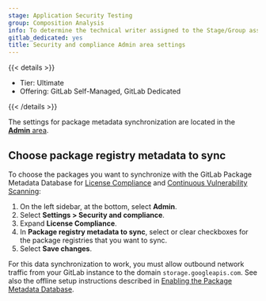 ```yaml
---
stage: Application Security Testing
group: Composition Analysis
info: To determine the technical writer assigned to the Stage/Group associated with this page, see https://handbook.gitlab.com/handbook/product/ux/technical-writing/#assignments
gitlab_dedicated: yes
title: Security and compliance Admin area settings
---
```


{{< details >}}

- Tier: Ultimate
- Offering: GitLab Self-Managed, GitLab Dedicated

{{< /details >}}

The settings for package metadata synchronization are located in the [**Admin** area](_index.md).

## Choose package registry metadata to sync

To choose the packages you want to synchronize with the GitLab Package Metadata Database for [License Compliance](../../user/compliance/license_scanning_of_cyclonedx_files/_index.md) and [Continuous Vulnerability Scanning](../../user/application_security/continuous_vulnerability_scanning/_index.md):

1. On the left sidebar, at the bottom, select **Admin**.
1. Select **Settings > Security and compliance**.
1. Expand **License Compliance**.
1. In **Package registry metadata to sync**, select or clear checkboxes for the
   package registries that you want to sync.
1. Select **Save changes**.

For this data synchronization to work, you must allow outbound network traffic from your GitLab instance to the domain `storage.googleapis.com`. See also the offline setup instructions described in [Enabling the Package Metadata Database](../../topics/offline/quick_start_guide.md#enabling-the-package-metadata-database).
